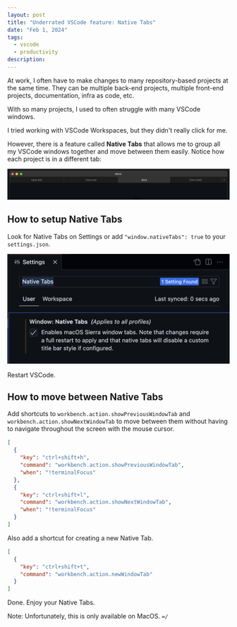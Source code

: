 ```yaml
---
layout: post
title: "Underrated VSCode feature: Native Tabs"
date: "Feb 1, 2024"
tags:
  - vscode
  - productivity
description:
---
```


At work, I often have to make changes to many repository-based projects at the same time. They can be multiple back-end projects, multiple front-end projects, documentation, infra as code, etc.

With so many projects, I used to often struggle with many VSCode windows.

I tried working with VSCode Workspaces, but they didn't really click for me.

However, there is a feature called **Native Tabs** that allows me to group all my VSCode windows together and move between them easily. Notice how each project is in a different tab:

![Native Tabs on VSCode](/assets/images/posts/vscode-native-tabs.png)


## How to setup Native Tabs

Look for Native Tabs on Settings or add `"window.nativeTabs": true` to your `settings.json`.

![Native Tabs Settings on VSCode](/assets/images/posts/vscode-native-tabs-setting.png)

Restart VSCode.

## How to move between Native Tabs

Add shortcuts to `workbench.action.showPreviousWindowTab` and `workbench.action.showNextWindowTab` to move between them without having to navigate throughout the screen with the mouse cursor.

```json
[
  {
    "key": "ctrl+shift+h",
    "command": "workbench.action.showPreviousWindowTab",
    "when": "!terminalFocus"
  },
  {
    "key": "ctrl+shift+l",
    "command": "workbench.action.showNextWindowTab",
    "when": "!terminalFocus"
  }
]
```

Also add a shortcut for creating a new Native Tab.

```json
[
  {
    "key": "ctrl+shift+t",
    "command": "workbench.action.newWindowTab"
  }
]
```

Done. Enjoy your Native Tabs.

Note: Unfortunately, this is only available on MacOS. `=/`